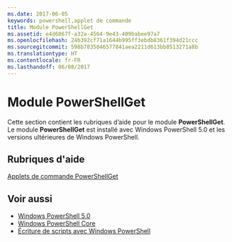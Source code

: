 ```yaml
---
ms.date: 2017-06-05
keywords: powershell,applet de commande
title: Module PowerShellGet
ms.assetid: e4d6867f-a32a-4564-9e43-409babee97a7
ms.openlocfilehash: 24b392cf71a1644b995ff3ebdb8361f394d21ccc
ms.sourcegitcommit: 598b7835046577841aea2211d613bb8513271a8b
ms.translationtype: HT
ms.contentlocale: fr-FR
ms.lasthandoff: 06/08/2017
---
```

# <a name="powershellget-module"></a>Module PowerShellGet
Cette section contient les rubriques d’aide pour le module **PowerShellGet**. Le module **PowerShellGet** est installé avec Windows PowerShell 5.0 et les versions ultérieures de Windows PowerShell.

## <a name="help-topics"></a>Rubriques d'aide
[Applets de commande PowerShellGet](http://technet.microsoft.com/library/dn807169.aspx)

## <a name="see-also"></a>Voir aussi
- [Windows PowerShell 5.0](../../core-powershell/core-modules/Windows-PowerShell-5.0.md)
- [Windows PowerShell Core](https://technet.microsoft.com/en-us/library/4b75f1e4-f327-48f3-92ab-bf5435094d41)
- [Écriture de scripts avec Windows PowerShell](../fundamental/Scripting-with-Windows-PowerShell.md)


